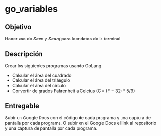 # go_variables

## Objetivo

Hacer uso de _Scan_ y _Scanf_ para leer datos de la terminal.

## Descripción

Crear los siguientes programas usando GoLang

- Calcular el área del cuadrado
- Calcular el área del triángulo
- Calcular el área del círculo
- Convertir de grados Fahrenheit a Celcius (C = (F − 32) \* 5/9)

## Entregable

Subir un Google Docs con el código de cada programa y una captura de pantalla por cada programa. O subir en el Google Docs el link al repositorio y una captura de pantalla por cada programa.

